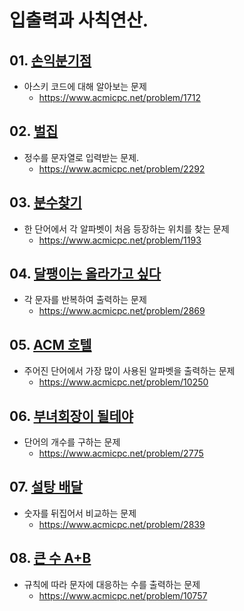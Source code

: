 # 입출력과 사칙연산.

## 01. [손익분기점](01712.py)
 - 아스키 코드에 대해 알아보는 문제
   - https://www.acmicpc.net/problem/1712
## 02. [벌집](02292.py)
 - 정수를 문자열로 입력받는 문제.
   - https://www.acmicpc.net/problem/2292
## 03. [분수찾기](01193.py)
 - 한 단어에서 각 알파벳이 처음 등장하는 위치를 찾는 문제
   - https://www.acmicpc.net/problem/1193
## 04. [달팽이는 올라가고 싶다](02869.py)
 - 각 문자를 반복하여 출력하는 문제
   - https://www.acmicpc.net/problem/2869
## 05. [ACM 호텔](10250.py)
 - 주어진 단어에서 가장 많이 사용된 알파벳을 출력하는 문제
   - https://www.acmicpc.net/problem/10250
## 06. [부녀회장이 될테야](02775.py)
 - 단어의 개수를 구하는 문제
   - https://www.acmicpc.net/problem/2775
## 07. [설탕 배달](02839.py)
 - 숫자를 뒤집어서 비교하는 문제
   - https://www.acmicpc.net/problem/2839
## 08. [큰 수 A+B](10757.py)
 - 규칙에 따라 문자에 대응하는 수를 출력하는 문제
   - https://www.acmicpc.net/problem/10757
